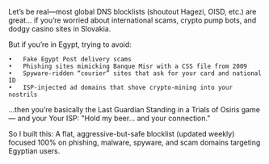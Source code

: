 Let’s be real—most global DNS blocklists (shoutout Hagezi, OISD, etc.) are great… if you’re worried about international scams, crypto pump bots, and dodgy casino sites in Slovakia.

But if you’re in Egypt, trying to avoid:

	•	Fake Egypt Post delivery scams
	•	Phishing sites mimicking Banque Misr with a CSS file from 2009
	•	Spyware-ridden “courier” sites that ask for your card and national ID
	•	ISP-injected ad domains that shove crypto-mining into your nostrils

…then you’re basically the Last Guardian Standing in a Trials of Osiris game — and your Your ISP: "Hold my beer... and your connection."

So I built this:
A flat, aggressive-but-safe blocklist (updated weekly) focused 100% on phishing, malware, spyware, and scam domains targeting Egyptian users.
